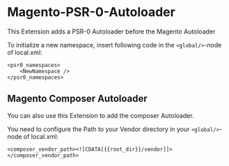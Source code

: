 Magento-PSR-0-Autoloader
========================

This Extension adds a PSR-0 Autoloader before the Magento Autoloader

To initialize a new namespace, insert following code in the `<global/>`-node of local.xml:


    <psr0_namespaces>
        <NewNamespace />
    </psr0_namespaces>



## Magento Composer Autoloader

You can also use this Extension to add the composer Autoloader.

You need to configure the Path to your Vendor directory in your `<global/>`-node of local.xml:


    <composer_vendor_path><![CDATA[{{root_dir}}/vendor]]></composer_vendor_path>

